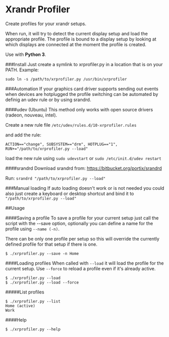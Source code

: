 Xrandr Profiler
==========

Create profiles for your xrandr setups.

When run, it will try to detect the current display setup and load the appropriate profile.
The profile is bound to a display setup by looking at which displays are connected at the 
moment the profile is created.

Use with **Python 3**.

###Install
Just create a symlink to xrprofiler.py in a location that is on your PATH. Example:

`sudo ln -s /path/to/xrprofiler.py /usr/bin/xrprofiler`

###Automation
If your graphics card driver supports sending out events when devices are hotplugged the 
profile switching can be automated by definig an udev rule or by using srandrd.

####udev (Ubuntu)
This method only works with open source drivers (radeon, nouveau, intel).

Create a new rule file `/etc/udev/rules.d/10-xrprofiler.rules`

and add the rule:

`ACTION=="change", SUBSYSTEM=="drm", HOTPLUG=="1", RUN+="/path/to/xrprofiler.py --load"`

load the new rule using `sudo udevstart` or `sudo /etc/init.d/udev restart`

####srandrd
Download srandrd from:
https://bitbucket.org/portix/srandrd

Run: `srandrd "/path/to/xrprofiler.py --load"`

###Manual loading
If auto loading doesn't work or is not needed you could also just create a 
keyboard or desktop shortcut and bind it to `"/path/to/xrprofiler.py --load"`

##Usage

####Saving a profile
To save a profile for your current setup just call the script with the --save option, 
optionally you can define a name for the profile using `--name (-n)`.

There can be only one profile per setup so this will override the currently defined profile for that setup if there is one.
```
$ ./xrprofiler.py --save -n Home
```
####Loading profiles
When called with `--load` it will load the profile for the current setup. 
Use `--force` to reload a profile even if it's already active.
```
$ ./xrprofiler.py --load
$ ./xrprofiler.py --load --force
```

#####List profiles
```
$ ./xrprofiler.py --list
Home (active)
Work
```

####Help
```
$ ./xrprofiler.py --help
```

